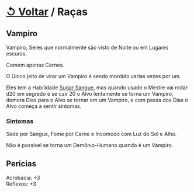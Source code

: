 # [↺ Voltar](../Racas.md) / Raças

## Vampiro

Vampiro, Seres que normalmente são visto de Noite ou em Lugares escuros.

Comem apenas Carnes.

O Único jeito de virar um Vampiro é sendo mordido varias vezes por um.

Eles tem a Habilidade [Sugar Sangue](./Habilidades/Sugar-Sangue.md), mas quando usado o Mestre vai rodar d20 em segredo e se cair 20 o Alvo lentamente se torna um Vampiro, demora Dias para o Alvo se tornar em um Vampiro, e com passa dos Dias o Alvo começa a sentir sintomas.

### Sintomas

Sede por Sangue, Fome por Carne e Incomodo com Luz do Sol e Alho.

Não é possivel se torna um Demônio-Humano quando é um Vampiro.

## Pericias

Acrobacia: +3  
Reflexos: +3
